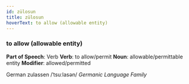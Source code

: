```yaml
---
id: zülosun
title: zülosun
hoverText: to allow (allowable entity)
---
```


### to allow (allowable entity)

**Part of Speech**: Verb
**Verb**: to allow/permit
**Noun**: allowable/permittable entity
**Modifier**: allowed/permitted

German zulassen /ˈtsuːlasən/
*Germanic Language Family*
